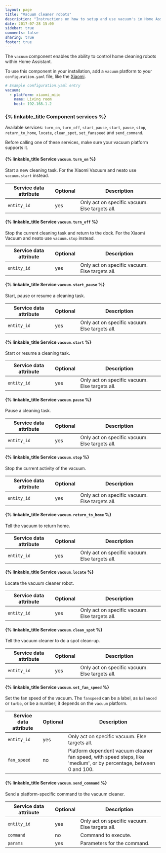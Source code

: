 ```yaml
---
layout: page
title: "Vacuum cleaner robots"
description: "Instructions on how to setup and use vacuum's in Home Assistant."
date: 2017-07-28 15:00
sidebar: true
comments: false
sharing: true
footer: true
---
```


The `vacuum` component enables the ability to control home cleaning robots within Home Assistant.

To use this component in your installation, add a `vacuum` platform to your `configuration.yaml` file, like the [Xiaomi](/components/vacuum.xiaomi_miio/).

```yaml
# Example configuration.yaml entry
vacuum:
  - platform: xiaomi_miio
    name: Living room
    host: 192.168.1.2
```

### {% linkable_title Component services %}

Available services: `turn_on`, `turn_off`, `start_pause`, `start`, `pause`, `stop`, `return_to_home`, `locate`, `clean_spot`, `set_fanspeed` and `send_command`.

Before calling one of these services, make sure your vacuum platform supports it.

#### {% linkable_title Service `vacuum.turn_on` %}

Start a new cleaning task. For the Xiaomi Vacuum and neato use `vacuum.start` instead.

| Service data attribute    | Optional | Description                                           |
|---------------------------|----------|-------------------------------------------------------|
| `entity_id`               |      yes | Only act on specific vacuum. Else targets all.        |

#### {% linkable_title Service `vacuum.turn_off` %}

Stop the current cleaning task and return to the dock. For the Xiaomi Vacuum and neato use `vacuum.stop` instead.

| Service data attribute    | Optional | Description                                           |
|---------------------------|----------|-------------------------------------------------------|
| `entity_id`               |      yes | Only act on specific vacuum. Else targets all.        |

#### {% linkable_title Service `vacuum.start_pause` %}

Start, pause or resume a cleaning task.

| Service data attribute    | Optional | Description                                           |
|---------------------------|----------|-------------------------------------------------------|
| `entity_id`               |      yes | Only act on specific vacuum. Else targets all.        |

#### {% linkable_title Service `vacuum.start` %}

Start or resume a cleaning task.

| Service data attribute    | Optional | Description                                           |
|---------------------------|----------|-------------------------------------------------------|
| `entity_id`               |      yes | Only act on specific vacuum. Else targets all.        |

#### {% linkable_title Service `vacuum.pause` %}

Pause a cleaning task.

| Service data attribute    | Optional | Description                                           |
|---------------------------|----------|-------------------------------------------------------|
| `entity_id`               |      yes | Only act on specific vacuum. Else targets all.        |

#### {% linkable_title Service `vacuum.stop` %}

Stop the current activity of the vacuum.

| Service data attribute    | Optional | Description                                           |
|---------------------------|----------|-------------------------------------------------------|
| `entity_id`               |      yes | Only act on specific vacuum. Else targets all.        |

#### {% linkable_title Service `vacuum.return_to_home` %}

Tell the vacuum to return home.

| Service data attribute    | Optional | Description                                           |
|---------------------------|----------|-------------------------------------------------------|
| `entity_id`               |      yes | Only act on specific vacuum. Else targets all.        |

#### {% linkable_title Service `vacuum.locate` %}

Locate the vacuum cleaner robot.

| Service data attribute    | Optional | Description                                           |
|---------------------------|----------|-------------------------------------------------------|
| `entity_id`               |      yes | Only act on specific vacuum. Else targets all.        |

#### {% linkable_title Service `vacuum.clean_spot` %}

Tell the vacuum cleaner to do a spot clean-up.

| Service data attribute    | Optional | Description                                           |
|---------------------------|----------|-------------------------------------------------------|
| `entity_id`               |      yes | Only act on specific vacuum. Else targets all.        |

#### {% linkable_title Service `vacuum.set_fan_speed` %}

Set the fan speed of the vacuum. The `fanspeed` can be a label, as `balanced` or `turbo`, or be a number; it depends on the `vacuum` platform.

| Service data attribute    | Optional | Description                                           |
|---------------------------|----------|-------------------------------------------------------|
| `entity_id`               |      yes | Only act on specific vacuum. Else targets all.        |
| `fan_speed`               |       no | Platform dependent vacuum cleaner fan speed, with speed steps, like 'medium', or by percentage, between 0 and 100. |

#### {% linkable_title Service `vacuum.send_command` %}

Send a platform-specific command to the vacuum cleaner.

| Service data attribute    | Optional | Description                                           |
|---------------------------|----------|-------------------------------------------------------|
| `entity_id`               |      yes | Only act on specific vacuum. Else targets all.        |
| `command`                 |       no | Command to execute.                                   |
| `params`                  |      yes | Parameters for the command.                           |
